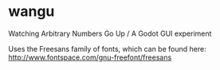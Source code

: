 # wangu
Watching Arbitrary Numbers Go Up / A Godot GUI experiment


Uses the Freesans family of fonts, which can be found here:
http://www.fontspace.com/gnu-freefont/freesans
